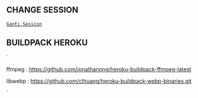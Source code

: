 ## CHANGE SESSION

[`Ganti Session`](https://github.com/ALDI33/SAINS-BOT-V1.0.0/blob/master/data/sessions/whatsappWeb.json#L1)

## BUILDPACK HEROKU

`


ffmpeg : https://github.com/jonathanong/heroku-buildpack-ffmpeg-latest


libwebp : https://github.com/clhuang/heroku-buildpack-webp-binaries.git


`

